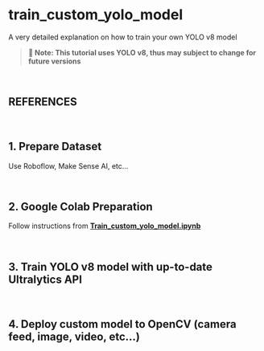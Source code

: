 # train_custom_yolo_model
A very detailed explanation on how to train your own YOLO v8 model

> **📌 Note: This tutorial uses YOLO v8, thus may subject to change for future versions**

<br>

## REFERENCES

<br>

## 1. Prepare Dataset
Use Roboflow, Make Sense AI, etc...

<br>

## 2. Google Colab Preparation
Follow instructions from **[Train_custom_yolo_model.ipynb](https://github.com/alfa934/train_custom_yolo_model/blob/main/Train_custom_yolo_model.ipynb)**


<br>

## 3. Train YOLO v8 model with up-to-date Ultralytics API

<br>

## 4. Deploy custom model to OpenCV (camera feed, image, video, etc...)
